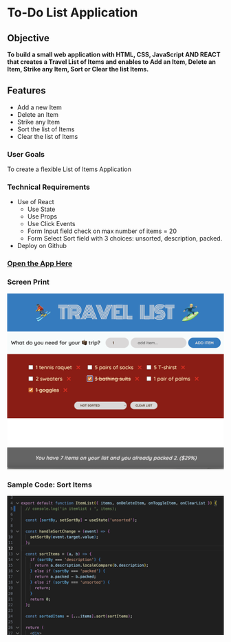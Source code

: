# To-Do List Application

## Objective

**To build a small web application with HTML, CSS, JavaScript AND REACT that creates a Travel List of Items and enables to Add an Item, Delete an Item, Strike any Item, Sort or Clear the list Items.**

## Features

- Add a new Item
- Delete an Item
- Strike any Item
- Sort the list of Items
- Clear the list of Items

### User Goals

To create a flexible List of Items Application

### Technical Requirements

- Use of React
  - Use State
  - Use Props
  - Use Click Events
  - Form Input field check on max number of items = 20
  - Form Select Sort field with 3 choices: unsorted, description, packed.
- Deploy on Github

### [Open the App Here](https://terryrossi.github.io/travel-list/)

### Screen Print

![Travel-List App](/src/images/travel-list.png)

### Sample Code: Sort Items

![Sort Items](/src/images/sort-items.png)
